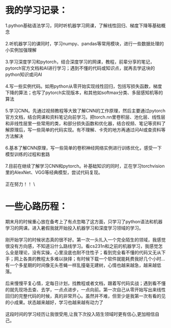 # 我的学习记录：
1.python基础语法学习，同时听机器学习网课，了解线性回归、梯度下降等基础概念\
\
2.听机器学习的课同时，学习numpy、pandas等常用模块，进行一些数据处理的小实例加强理解\
\
3.学习深度学习和pytorch，结合深度学习的网课，教程，前辈分享的笔记，pytorch官方文档和AI进行学习；遇到不懂的代码或知识点，就再去学这块的python知识或问AI\
\
4.写一些实例代码。如用python从零开始实现线性回归，包括写损失函数，梯度下降的算法；也写了pytorch实现版本，和其他如softmax分类、多层感知机等的算法\
\
5.学习CNN。先通过视频教程等大致了解CNN的工作原理，然后主要通过pytorch官方文档，结合网课和资料笔记向前学习。把torch.nn里卷积层、池化层、线性层和非线性层里一些常用的类，和部分损失函数和优化器，结合视频、笔记等资料了解原理后，写一些简单的代码实现。有不理解、卡壳的地方再通过问AI或查资料等方法解决\
\
6.基本了解CNN原理，写一些简单的卷积神经网络实例进行训练优化，感受一下模型训练的过程和套路\
\
7.目前在继续了解学习CNN和pytorch。补基础知识的同时，正在学习torchvision里的AlexNet、VGG等经典模型，尝试代码复现。\
\
正在努力！！
\
# 一些心路历程：
  期末月的时候重心放在备考上了有点忽略了这方面，只学习了python语法和机器学习的网课。进入暑假我就开始投入机器学习和深度学习领域的学习。\
  \
  刚开始学习的时候状态真的很不好。第一次一头扎入一个完全陌生的领域，我感觉很没有方向感，不知道沿什么路线学习。看cs231n和之前的机器学习，我感觉怎么全是理论，没有实操，心里没底也耐不住性子；看到完全看不懂的代码又无从下手；网上各类的教程太多难以抉择；有时候下载一个软件就能耗费我好几个小时...有一个多星期的时间像无头苍蝇一样乱撞毫无建树，心情也越来越急，越来越低落。\
  \
  后来慢慢平复心情，定每日计划，找教程或者文档，跟着写代码实战；遇到看不懂的就先现场去查、去学，一点点进步，一点向前。第一次自己从零开始写出来线性回归的完整代码的时候，真的非常开心。虽然并不难，但至少是我第一次有看的见的小成果。状态越来越好，学习也越来越有动力了\
  \
  这段时间的学习经历让我很受用,让我下次投入陌生领域时更有信心,更加相信自己。
  
